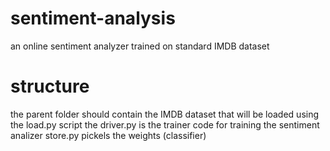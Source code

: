 # sentiment-analysis
an online sentiment analyzer trained on standard IMDB dataset

# structure
the parent folder should contain the IMDB dataset that will be loaded using the load.py script
the driver.py is the trainer code for training the sentiment analizer
store.py pickels the weights (classifier)

